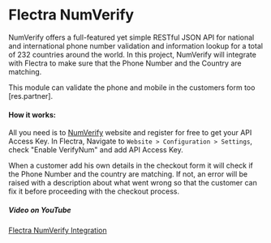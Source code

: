 # Flectra NumVerify
NumVerify offers a full-featured yet simple RESTful JSON API for national and international phone number validation and information lookup for a total of 232 countries around the world. In this project, NumVerify will integrate with Flectra to make sure that the Phone Number and the Country are matching.

This module can validate the phone and mobile in the customers form too [res.partner].

#### How it works:
All you need is to [NumVerify](https://numverify.com/documentation) website and register for free to get your API Access Key.
In Flectra, Navigate to `Website > Configuration > Settings`, check "Enable VerifyNum" and add API Access Key.

When a customer add his own details in the checkout form it will check if the Phone Number and the country are matching. If not, an error will be raised with a description about what went wrong so that the customer can fix it before proceeding with the checkout process.

##### Video on YouTube
[Flectra NumVerify Integration](https://youtu.be/XPObGqy7dac)
